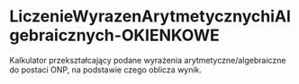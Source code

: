 # LiczenieWyrazenArytmetycznychiAlgebraicznych-OKIENKOWE
Kalkulator przekształcający podane wyrażenia arytmetyczne/algebraiczne do postaci ONP, na podstawie czego oblicza wynik.
